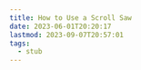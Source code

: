 ```yaml
---
title: How to Use a Scroll Saw
date: 2023-06-01T20:20:17
lastmod: 2023-09-07T20:57:01
tags:
  - stub
---
```

